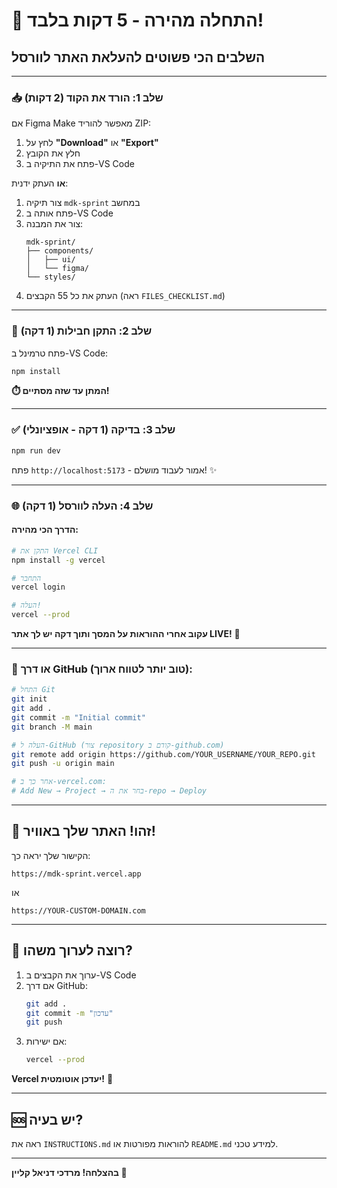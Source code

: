 # 🚀 התחלה מהירה - 5 דקות בלבד!

## השלבים הכי פשוטים להעלאת האתר לוורסל

---

### 📥 שלב 1: הורד את הקוד (2 דקות)

אם Figma Make מאפשר להוריד ZIP:
1. לחץ על **"Download"** או **"Export"**
2. חלץ את הקובץ
3. פתח את התיקיה ב-VS Code

**או** העתק ידנית:
1. צור תיקיה `mdk-sprint` במחשב
2. פתח אותה ב-VS Code
3. צור את המבנה:
   ```
   mdk-sprint/
   ├── components/
   │   ├── ui/
   │   └── figma/
   └── styles/
   ```
4. העתק את כל 55 הקבצים (ראה `FILES_CHECKLIST.md`)

---

### 🔧 שלב 2: התקן חבילות (1 דקה)

פתח טרמינל ב-VS Code:

```bash
npm install
```

**⏱️ המתן עד שזה מסתיים!**

---

### ✅ שלב 3: בדיקה (1 דקה - אופציונלי)

```bash
npm run dev
```

פתח `http://localhost:5173` - אמור לעבוד מושלם! ✨

---

### 🌐 שלב 4: העלה לוורסל (1 דקה)

#### הדרך הכי מהירה:

```bash
# התקן את Vercel CLI
npm install -g vercel

# התחבר
vercel login

# העלה!
vercel --prod
```

**עקוב אחרי ההוראות על המסך ותוך דקה יש לך אתר LIVE!** 🎉

---

### 🎯 או דרך GitHub (טוב יותר לטווח ארוך):

```bash
# התחל Git
git init
git add .
git commit -m "Initial commit"
git branch -M main

# העלה ל-GitHub (צור repository קודם ב-github.com)
git remote add origin https://github.com/YOUR_USERNAME/YOUR_REPO.git
git push -u origin main

# אחר כך ב-vercel.com:
# Add New → Project → בחר את ה-repo → Deploy
```

---

## 🎊 זהו! האתר שלך באוויר!

הקישור שלך יראה כך:
```
https://mdk-sprint.vercel.app
```

או

```
https://YOUR-CUSTOM-DOMAIN.com
```

---

## 📝 רוצה לערוך משהו?

1. ערוך את הקבצים ב-VS Code
2. אם דרך GitHub:
   ```bash
   git add .
   git commit -m "עדכון"
   git push
   ```
3. אם ישירות:
   ```bash
   vercel --prod
   ```

**Vercel יעדכן אוטומטית!** 🔄

---

## 🆘 יש בעיה?

ראה את `INSTRUCTIONS.md` להוראות מפורטות או `README.md` למידע טכני.

---

**בהצלחה! מרדכי דניאל קליין 🚀**
